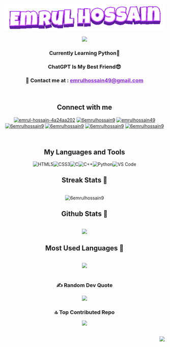 <div align="center">
  
  ![Emrul Hossain GIF](https://github.com/6emrulhossain9/6emrulhossain9/blob/main/Emrul-Hossain-2-crop.gif)
</div>
<p align="center">
  <img src="https://readme-typing-svg.herokuapp.com/?lines=Computer%20Science%20Student;Aspiring%20Software%20Engineer;Always%20Learning%20New%20Things&font=Fira%20Code&center=true&width=440&height=45&color=8a2be2&vCenter=true&size=25">
</p>

<div align="center">
<h3>  Currently Learning <strong>Python</strong>🐍</h3>

<h3> <strong>ChatGPT Is My Best Friend</strong>😎</h3>

<h3>📧 Contact me at : <strong><a href="mailto:emrulhossain49@gmail.com" style="color:#8a2be2;">emrulhossain49@gmail.com</a></strong></h3>

</div>
<br>

<div align="center">

## Connect with me
<a href="https://linkedin.com/in/emrul-hossain-4a24aa202" target="blank"><img align="center" src="https://raw.githubusercontent.com/rahuldkjain/github-profile-readme-generator/master/src/images/icons/Social/linked-in-alt.svg" alt="emrul-hossain-4a24aa202" height="50" width="60" /></a>
<a href="https://twitter.com/6emrulhossain9" target="blank"><img align="center" src="https://raw.githubusercontent.com/rahuldkjain/github-profile-readme-generator/master/src/images/icons/Social/twitter.svg" alt="6emrulhossain9" height="50" width="60" /></a>
<a href="https://www.hackerrank.com/profile/emrulhossain49" target="blank"><img align="center" src="https://raw.githubusercontent.com/rahuldkjain/github-profile-readme-generator/master/src/images/icons/Social/hackerrank.svg" alt="emrulhossain49" height="50" width="60" /></a>
<a href="https://leetcode.com/u/6emrulhossain9/" target="blank"><img align="center" src="https://raw.githubusercontent.com/rahuldkjain/github-profile-readme-generator/master/src/images/icons/Social/leet-code.svg" alt="6emrulhossain9" height="50" width="60" /></a>
<a href="https://codeforces.com/profile/6emrulhossain9" target="blank"><img align="center" src="https://raw.githubusercontent.com/rahuldkjain/github-profile-readme-generator/master/src/images/icons/Social/codeforces.svg" alt="6emrulhossain9" height="50" width="60" /></a>
<a href="https://www.instagram.com/6emrulhossain9/" target="blank"><img align="center" src="https://raw.githubusercontent.com/rahuldkjain/github-profile-readme-generator/master/src/images/icons/Social/instagram.svg" alt="6emrulhossain9" height="50" width="60" /></a>
<a href="https://www.facebook.com/6emrulhossain9/" target="blank"><img align="center" src="https://raw.githubusercontent.com/rahuldkjain/github-profile-readme-generator/master/src/images/icons/Social/facebook.svg" alt="6emrulhossain9" height="50" width="60" /></a>
</div>

<br>
<div align="center">

## My Languages and Tools
<a href="https://www.w3.org/html/" target="_blank" style="text-decoration:none;"><img src="https://cdn.jsdelivr.net/gh/devicons/devicon/icons/html5/html5-original.svg" alt="HTML5" width="60" height="60"/></a><a href="https://www.w3schools.com/css/" target="_blank" style="text-decoration:none;"><img src="https://cdn.jsdelivr.net/gh/devicons/devicon/icons/css3/css3-original.svg" alt="CSS3" width="60" height="60"/></a><a href="https://www.cprogramming.com/" target="_blank" style="text-decoration:none;"><img src="https://cdn.jsdelivr.net/gh/devicons/devicon/icons/c/c-original.svg" alt="C" width="60" height="60"/></a><a href="https://www.w3schools.com/cpp/" target="_blank" style="text-decoration:none;"><img src="https://cdn.jsdelivr.net/gh/devicons/devicon/icons/cplusplus/cplusplus-original.svg" alt="C++" width="60" height="60"/></a><a href="https://www.python.org/" target="_blank" style="text-decoration:none;"><img src="https://cdn.jsdelivr.net/gh/devicons/devicon/icons/python/python-original.svg" alt="Python" width="60" height="60"/></a><a href="https://code.visualstudio.com/" target="_blank" style="text-decoration:none;"><img src="https://cdn.jsdelivr.net/gh/devicons/devicon/icons/vscode/vscode-original.svg" alt="VS Code" width="60" height="60"/></a>


</div>




<div align="center">

  ##  Streak Stats 	💪
  <br>

  <img src="https://github-readme-streak-stats.herokuapp.com/?user=6emrulhossain9&theme=aura&border=ffffff" alt="6emrulhossain9"/>
</div>

<div align="center">

  ##  Github Stats 	👾
  <br>
  <img src="https://github-readme-stats.vercel.app/api?username=6emrulhossain9&show_icons=true&hide=contribs,prs&cache_seconds=86400&theme=aura" />
</div>

<div align="center">

  ## Most Used Languages 🌟
  <br>
      <img src="https://github-readme-stats.vercel.app/api/top-langs/?username=6emrulhossain9&theme=aura&hide_border=false&include_all_commits=false&count_private=false&layout=compact" />
      </div>
      <br>
<div align="center">

### ✍️ Random Dev Quote

  <img src="https://quotes-github-readme.vercel.app/api?type=horizontal&theme=aura&border=ffffff"/>

</div>

<div align="center">

### 🔝 Top Contributed Repo
<img src="https://github-contributor-stats.vercel.app/api?username=6emrulhossain9&limit=5&theme=aura&combine_all_yearly_contributions=true" />
</div>
<br>
<p align="right"> <img src="https://komarev.com/ghpvc/?username=6emrulhossain9&label=Visited&color=8a2be2&style=plastic" /> </p>
